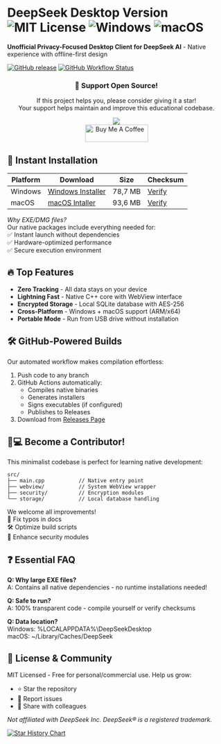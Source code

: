 <!-- Header Section -->
# DeepSeek Desktop Version ![MIT License](https://img.shields.io/badge/License-MIT-green.svg) ![Windows](https://img.shields.io/badge/Windows-Support-0078D6) ![macOS](https://img.shields.io/badge/macOS-Support-000000)

**Unofficial Privacy-Focused Desktop Client for DeepSeek AI** - Native experience with offline-first design

[![GitHub release](https://img.shields.io/github/v/release/devedale/deepseek-desktop-version)](https://github.com/devedale/deepseek-desktop-version/releases)
[![GitHub Workflow Status](https://img.shields.io/github/actions/workflow/status/devedale/deepseek-desktop-version/build.yml)](https://github.com/devedale/deepseek-desktop-version/actions)


<!-- Stars Callout -->
<div align="center">
  <h3>🌟 Support Open Source!</h3>
  <p>If this project helps you, please consider giving it a star!<br>Your support helps maintain and improve this educational codebase.</p>
  <a href="https://github.com/devedale/deepseek-desktop-version/stargazers">
    <img src="https://img.shields.io/github/stars/devedale/deepseek-desktop-version?style=for-the-badge&logo=github">
  </a>
</div>

<!-- Downloads Section -->
<div align="center">
  <a href="https://www.buymeacoffee.com/devedale" target="_blank"><img src="https://cdn.buymeacoffee.com/buttons/v2/default-blue.png" alt="Buy Me A Coffee" style="height: 40px !important;width: 145px !important;" ></a>
</div>


## 🚀 Instant Installation

| Platform | Download | Size | Checksum |
|----------|----------|------|----------|
| Windows  | [Windows Installer](https://github.com/devedale/deepseek-desktop-version/blob/main/dist/windows/Deepseek%20Chat%20Setup%201.0.0.exe) | 78,7 MB | [Verify](https://github.com/devedale/deepseek-desktop-version/blob/main/dist/windows/checksums.txt) |
| macOS    | [macOS Intaller](https://github.com/devedale/deepseek-desktop-version/blob/main/dist/mac/Deepseek%20Chat-1.0.0-arm64.dmg) | 93,6 MB | [Verify](https://github.com/devedale/deepseek-desktop-version/blob/main/dist/mac/checksums.txt) |

*Why EXE/DMG files?*  
Our native packages include everything needed for:  
✅ Instant launch without dependencies  
✅ Hardware-optimized performance  
✅ Secure execution environment  

<!-- Features Section -->
## 🔥 Top Features
- **Zero Tracking** - All data stays on your device
- **Lightning Fast** - Native C++ core with WebView interface
- **Encrypted Storage** - Local SQLite database with AES-256
- **Cross-Platform** - Windows + macOS support (ARM/x64)
- **Portable Mode** - Run from USB drive without installation

<!-- Build Section -->
## 🛠️ GitHub-Powered Builds

Our automated workflow makes compilation effortless:

1. Push code to any branch
2. GitHub Actions automatically:
   - Compiles native binaries
   - Generates installers
   - Signs executables (if configured)
   - Publishes to Releases
3. Download from [Releases Page](https://github.com/devedale/deepseek-desktop-version/releases)

<!-- Contribution Section -->
## 👩💻 Become a Contributor!

This minimalist codebase is perfect for learning native development:
```
src/
├── main.cpp           // Native entry point
├── webview/           // System WebView wrapper
├── security/          // Encryption modules
└── storage/           // Local database handling
```

We welcome all improvements!  
🔧 Fix typos in docs  
🛠️ Optimize build scripts  
🔐 Enhance security modules  

<!-- FAQ Section -->
## ❓ Essential FAQ

**Q: Why large EXE files?**  
A: Contains all native dependencies - no runtime installations needed!

**Q: Safe to run?**  
A: 100% transparent code - compile yourself or verify checksums

**Q: Data location?**  
Windows: %LOCALAPPDATA%\DeepSeekDesktop  
macOS: ~/Library/Caches/DeepSeek

<!-- Footer Section -->
## 📜 License & Community
MIT Licensed - Free for personal/commercial use. Help us grow:  
- ⭐ Star the repository  
- 🐛 Report issues  
- 📣 Share with colleagues  

*Not affiliated with DeepSeek Inc. DeepSeek® is a registered trademark.*

[![Star History Chart](https://api.star-history.com/svg?repos=devedale/deepseek-desktop-version&type=Date)](https://star-history.com/#devedale/deepseek-desktop-version&Date)
